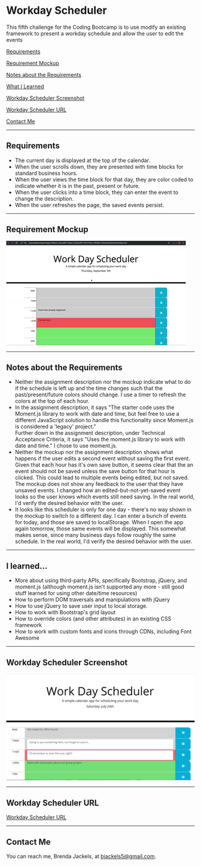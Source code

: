 # Workday Scheduler
This fifth challenge for the Coding Bootcamp is to use modify an existing framework to present a workday schedule and allow the user to edit the events

[Requirements](#requirements)

[Requirement Mockup](#requirementMockup)

[Notes about the Requirements](#requirementNotes)

[What I Learned](#whatILearned)

[Workday Scheduler Screenshot](#webImage)

[Workday Scheduler URL](#projectURL)

[Contact Me](#contactMe)

---
<a id="requirements"></a>
## Requirements
<ul>
<li> The current day is displayed at the top of the calendar.</li>
<li> When the user scrolls down, they are presented with time blocks for standard business hours.</li>
<li> When the user views the time block for that day, they are color coded to indicate whether it is in the past, present or future.</li>
<li> When the user clicks into a time block, they can enter the event to change the description.</li>
<li> When the user refreshes the page, the saved events persist.</li>
</ul>

---
<a id="requirementMockup"></a>
## Requirement Mockup

![Requirement Mockup](./assets/images/mockup.gif)

---

<a id="requirementNotes"></a>
## Notes about the Requirements
<ul>
<li> Neither the assignment description nor the mockup indicate what to do if the schedule is left up and the time changes such that the past/present/future colors should change. I use a timer to refresh the colors at the top of each hour.</li>
<li> In the assignment description, it says "The starter code uses the Moment.js library to work with date and time, but feel free to use a different JavaScript solution to handle this functionality since Moment.js is considered a 'legacy' project."</li>
Further down in the assignment description, under Technical Acceptance Criteria, it says "Uses the moment.js library to work with date and time." I chose to use moment.js.
<li> Neither the mockup nor the assignment description shows what happens if the user edits a second event without saving the first event. Given that each hour has it's own save button, it seems clear that the an event should not be saved unless the save button for that hour is clicked. This could lead to multiple events being edited, but not saved. The mockup does not show any feedback to the user that they have unsaved events. I changed how an edited-but-not-yet-saved event looks so the user knows which events still need saving. In the real world, I'd verify the desired behavior with the user.</li>
<li> It looks like this scheduler is only for one day - there's no way shown in the mockup to switch to a different day. I can enter a bunch of events for today, and those are saved to localStorage. When I open the app again tomorrow, those same events will be displayed. This somewhat makes sense, since many business days follow roughly the same schedule. In the real world, I'd verify the desired behavior with the user.</li>
</ul>

---

<a id="whatILearned"></a>
## I learned...
* More about using third-party APIs, specifically Bootstrap, jQuery, and moment.js (although moment.js isn't supported any more - still good stuff learned for using other date/time resources)
* How to perform DOM traversals and manipulations with jQuery
* How to use jQuery to save user input to local storage.
* How to work with Bootstrap's grid layout
* How to override colors (and other attributes) in an existing CSS framework
* How to work with custom fonts and icons through CDNs, including Font Awesome
---

## Workday Scheduler Screenshot

<a id="webImage"></a>

![Workday Scheduler](./assets/images/workday-scheduler.png)

---

## Workday Scheduler URL
<a id="projectURL"></a>
[Workday Scheduler URL](https://bjackels5.github.io/workday-scheduler/)

---

<a id="contactMe"></a>
## Contact Me
You can reach me, Brenda Jackels, at bjackels5@gmail.com.
